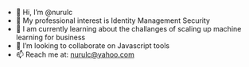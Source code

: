 - 👋 Hi, I’m @nurulc
- 👀 My professional interest is Identity Management Security
- 🌱 I am currently learning about the challanges of
 scaling up machine learning for business
- 💞️ I’m looking to collaborate on Javascript tools
- 📫 Reach me at: nurulc@yahoo.com


